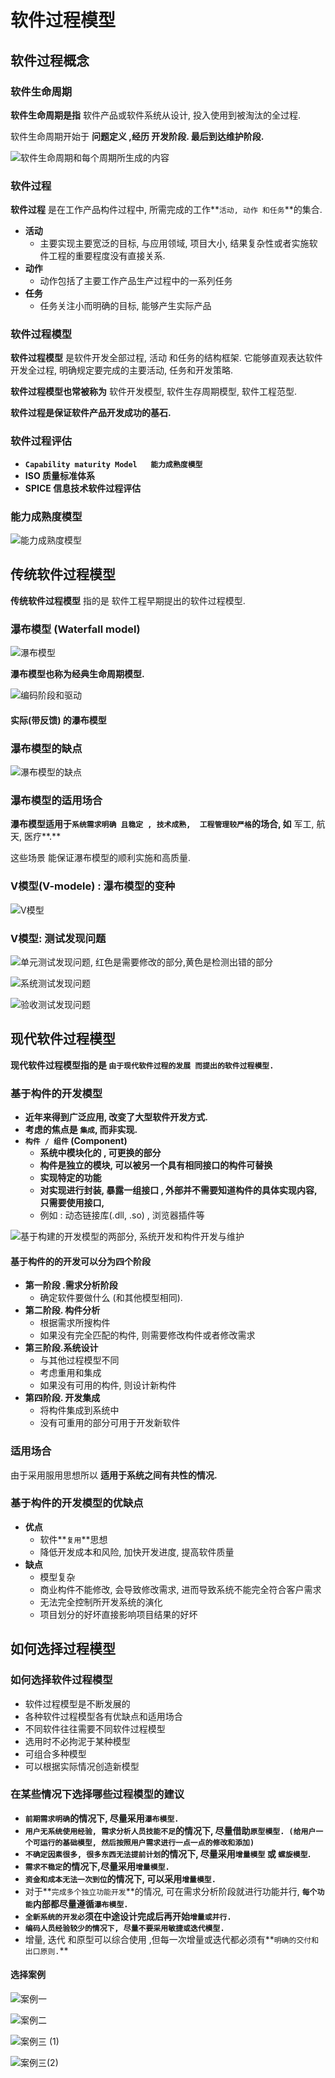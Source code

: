 # 软件过程模型

## 软件过程概念

### 软件生命周期

**软件生命周期是指** 软件产品或软件系统从设计, 投入使用到被淘汰的全过程.

软件生命周期开始于 **问题定义  ,**经历 **开发阶段.** 最后到达**维护阶段.**

![&#x8F6F;&#x4EF6;&#x751F;&#x547D;&#x5468;&#x671F;&#x548C;&#x6BCF;&#x4E2A;&#x5468;&#x671F;&#x6240;&#x751F;&#x6210;&#x7684;&#x5185;&#x5BB9;](.gitbook/assets/image%20%2810%29.png)

### 软件过程

**软件过程** 是在工作产品构件过程中, 所需完成的工作**`活动, 动作 和任务`**的集合.

* **活动**
  * 主要实现主要宽泛的目标, 与应用领域, 项目大小, 结果复杂性或者实施软件工程的重要程度没有直接关系.
* **动作**
  *  动作包括了主要工作产品生产过程中的一系列任务
* **任务**
  * 任务关注小而明确的目标, 能够产生实际产品

### 软件过程模型

**软件过程模型** 是软件开发全部过程, 活动 和任务的结构框架.  它能够直观表达软件开发全过程, 明确规定要完成的主要活动, 任务和开发策略.

**软件过程模型也常被称为**  软件开发模型, 软件生存周期模型, 软件工程范型.

**软件过程是保证软件产品开发成功的基石.**

### 软件过程评估

* **`Capability maturity Model   能力成熟度模型`**
* **ISO  质量标准体系**
* **SPICE  信息技术软件过程评估**

### 能力成熟度模型

![&#x80FD;&#x529B;&#x6210;&#x719F;&#x5EA6;&#x6A21;&#x578B;](.gitbook/assets/image%20%2861%29.png)

## 传统软件过程模型

 **传统软件过程模型** 指的是 软件工程早期提出的软件过程模型.

### 瀑布模型   \(Waterfall model\)

![&#x7011;&#x5E03;&#x6A21;&#x578B;](.gitbook/assets/image%20%2860%29.png)

**瀑布模型也称为经典生命周期模型.**

![&#x7F16;&#x7801;&#x9636;&#x6BB5;&#x548C;&#x9A71;&#x52A8;](.gitbook/assets/image%20%2873%29.png)

#### **实际\(带反馈\) 的瀑布模型**

### **瀑布模型的缺点**

![&#x7011;&#x5E03;&#x6A21;&#x578B;&#x7684;&#x7F3A;&#x70B9;](.gitbook/assets/image%20%2886%29.png)

### **瀑布模型的适用场合**

**瀑布模型适用于`系统需求明确 且稳定 , 技术成熟,  工程管理较严格`的场合, 如** 军工, 航天, 医疗**.**

这些场景 能保证瀑布模型的顺利实施和高质量.



### V模型\(V-modele\) : 瀑布模型的变种

![V&#x6A21;&#x578B;](.gitbook/assets/image%20%28108%29.png)

### V模型: 测试发现问题

![&#x5355;&#x5143;&#x6D4B;&#x8BD5;&#x53D1;&#x73B0;&#x95EE;&#x9898;,  &#x7EA2;&#x8272;&#x662F;&#x9700;&#x8981;&#x4FEE;&#x6539;&#x7684;&#x90E8;&#x5206;,&#x9EC4;&#x8272;&#x662F;&#x68C0;&#x6D4B;&#x51FA;&#x9519;&#x7684;&#x90E8;&#x5206;](.gitbook/assets/image%20%28213%29.png)

![&#x7CFB;&#x7EDF;&#x6D4B;&#x8BD5;&#x53D1;&#x73B0;&#x95EE;&#x9898;](.gitbook/assets/image%20%28206%29.png)

![&#x9A8C;&#x6536;&#x6D4B;&#x8BD5;&#x53D1;&#x73B0;&#x95EE;&#x9898;](.gitbook/assets/image%20%2853%29.png)

## 现代软件过程模型

 **现代软件过程模型指的是 `由于现代软件过程的发展 而提出的软件过程模型.`**



### 基于构件的开发模型

* **近年来得到广泛应用, 改变了大型软件开发方式.**
* **考虑的焦点是 `集成`, 而非实现.**
* **`构件 / 组件` \(Component\)**
  * **系统中模块化的 , 可更换的部分** 
  * **构件是独立的模块, 可以被另一个具有相同接口的构件可替换**
  * **实现特定的功能**
  * **对实现进行封装,  暴露一组接口 , 外部并不需要知道构件的具体实现内容,只需要使用接口,**
  * 例如 :  动态链接库\(.dll, .so\) , 浏览器插件等

![&#x57FA;&#x4E8E;&#x6784;&#x5EFA;&#x7684;&#x5F00;&#x53D1;&#x6A21;&#x578B;&#x7684;&#x4E24;&#x90E8;&#x5206;,  &#x7CFB;&#x7EDF;&#x5F00;&#x53D1;&#x548C;&#x6784;&#x4EF6;&#x5F00;&#x53D1;&#x4E0E;&#x7EF4;&#x62A4;](.gitbook/assets/image%20%28149%29.png)

#### 基于构件的的开发可以分为四个阶段

* **第一阶段 .需求分析阶段** 
  * 确定软件要做什么 \(和其他模型相同\).
* **第二阶段. 构件分析**
  * 根据需求所搜构件
  * 如果没有完全匹配的构件, 则需要修改构件或者修改需求
* **第三阶段.系统设计**
  * 与其他过程模型不同
  * 考虑重用和集成
  * 如果没有可用的构件, 则设计新构件
* **第四阶段. 开发集成**
  * 将构件集成到系统中
  * 没有可重用的部分可用于开发新软件

### 适用场合

由于采用服用思想所以  **适用于系统之间有共性的情况.**

### 基于构件的开发模型的优缺点

* **优点**
  * 软件**`复用`**思想
  * 降低开发成本和风险, 加快开发进度, 提高软件质量
* **缺点**
  * 模型复杂
  * 商业构件不能修改, 会导致修改需求, 进而导致系统不能完全符合客户需求
  * 无法完全控制所开发系统的演化
  * 项目划分的好坏直接影响项目结果的好坏



## 如何选择过程模型

### 如何选择软件过程模型

* 软件过程模型是不断发展的
* 各种软件过程模型各有优缺点和适用场合
* 不同软件往往需要不同软件过程模型
* 选用时不必拘泥于某种模型
* 可组合多种模型
* 可以根据实际情况创造新模型

### 在某些情况下选择哪些过程模型的建议

* **`前期需求明确`**的情况下, 尽量采用**`瀑布模型.`**
* **`用户无系统使用经验, 需求分析人员技能不足`**的情况下, 尽量借助**`原型模型. (给用户一个可运行的基础模型, 然后按照用户需求进行一点一点的修改和添加)`**
* **`不确定因素很多, 很多东西无法提前计划`**的情况下, 尽量采用**`增量模型` 或 `螺旋模型`.**
* **`需求不稳定`**的情况下,尽量采用**`增量模型.`**
* **`资金和成本无法一次到位`**的情况下, 可以采用**`增量模型.`**
* 对于**`完成多个独立功能开发`**的情况, 可在需求分析阶段就进行功能并行, **`每个功能`**内部都尽量遵循**`瀑布模型.`**
* **`全新系统的开发必`**须在中途设计完成后再开始**`增量或并行.`**
* **`编码人员经验较少的情况下, 尽量不要采用敏捷或迭代模型.`**
* 增量, 迭代 和原型可以综合使用 ,但每一次增量或迭代都必须有**`明确的交付和出口原则.`**

#### 选择案例

![&#x6848;&#x4F8B;&#x4E00;](.gitbook/assets/image%20%2895%29.png)

![&#x6848;&#x4F8B;&#x4E8C;](.gitbook/assets/image%20%28136%29.png)

![&#x6848;&#x4F8B;&#x4E09; \(1\)](.gitbook/assets/image%20%2854%29.png)

![&#x6848;&#x4F8B;&#x4E09;\(2\)](.gitbook/assets/image%20%28183%29.png)

